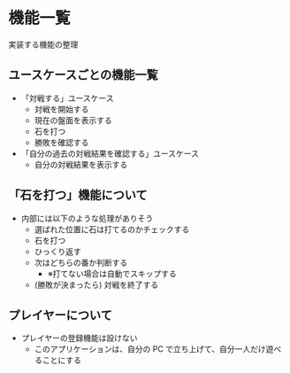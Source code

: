 # 機能一覧
実装する機能の整理

## ユースケースごとの機能一覧

- 「対戦する」ユースケース
  - 対戦を開始する
  - 現在の盤面を表示する
  - 石を打つ
  - 勝敗を確認する
- 「自分の過去の対戦結果を確認する」ユースケース
  - 自分の対戦結果を表示する

## 「石を打つ」機能について

- 内部には以下のような処理がありそう
  - 選ばれた位置に石は打てるのかチェックする
  - 石を打つ
  - ひっくり返す
  - 次はどちらの番か判断する
    - ※打てない場合は自動でスキップする
  - (勝敗が決まったら) 対戦を終了する

## プレイヤーについて

- プレイヤーの登録機能は設けない
  - このアプリケーションは、自分の PC で立ち上げて、自分一人だけ遊べることにする
